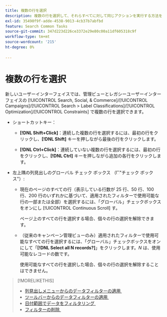 ```yaml
---
title: 複数の行を選択
description: 複数の行を選択して、それらすべてに対して同じアクションを実行する方法を説明します。
exl-id: 35490f9f-adde-4538-9013-4cb37b7abfbd
feature: Search Common Tasks
source-git-commit: 347d223d226ce3372e29e80c00a11df605318c9f
workflow-type: tm+mt
source-wordcount: '215'
ht-degree: 0%

---
```


# 複数の行を選択

新しいユーザーインターフェイスでは、管理ビューとレガシーユーザーインターフェイスの [!UICONTROL Search, Social, & Commerce]/[!UICONTROL Campaigns]/[!UICONTROL Search > Label Classifications]/[!UICONTROL Optimization]/[!UICONTROL Constraints] で複数の行を選択できます。

* ショートカットキー：

   * **[!DNL Shift+Click]**：連続した複数の行を選択するには、最初の行をクリックし、**[!DNL Shift]** キーを押しながら最後の行をクリックします。

   * **[!DNL Ctrl+Click]**：連続していない複数の行を選択するには、最初の行をクリックし、**[!DNL Ctrl]** キーを押しながら追加の各行をクリックします。

* 左上隅の列見出しのグローバル チェック ボックス （![&#x200B; チェック ボックス &#x200B;](/help/search-social-commerce/assets/check-box.png)&quot;チェック ボックス&quot;）:

   * 現在のページのすべての行（表示している行数が 25 行、50 行、100 行、200 行のいずれかに基づいて、適用されたフィルターで使用可能な行の一部または全部）を選択するには、「グローバル」チェックボックスをオンにし [!UICONTROL Continuous Scroll] す。

     ページ上のすべての行を選択する場合、個々の行の選択を解除できます。

   * （従来のキャンペーン管理ビューのみ）適用されたフィルターで使用可能なすべての行を選択するには、「グローバル」チェックボックスをオンにして「**[!DNL Select all N records?]**」をクリックします。*N* は、使用可能なレコードの数です。

     使用可能なすべての行を選択した場合、個々の行の選択を解除することはできません。

>[!MORELIKETHIS]
>
>* [&#x200B; 列見出しメニューからのデータフィルターの適用 &#x200B;](../data-views/ad-hoc-settings/column-filter-apply-from-column-heading.md)
>* [&#x200B; ツールバーからのデータフィルターの適用 &#x200B;](../data-views/ad-hoc-settings/column-filter-apply-from-toolbar.md)
>* [&#x200B; 日付範囲でデータをフィルタリング &#x200B;](../data-views/ad-hoc-settings/date-filter.md)
>* [&#x200B; フィルターの削除 &#x200B;](../data-views/ad-hoc-settings/column-filter-remove.md)
